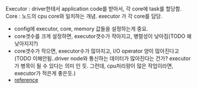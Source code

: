 Executor : driver한테서 application code를 받아서, 각 core에 task를 할당함.
Core : 노드의 cpu core와 일치하는 개념. executor 가 각 core를 담당.

- config에 executor, core, memory 값들을 설정하는게 중요.
- core갯수를 크게 설정하면, executor갯수가 작아지고, 병렬성이 낮아짐(TODO 왜 낮아지지?)
- core갯수가 작으면, executor수가 많아지고, I/O operator 양이 많아진다고(TODO 이해안됨..driver node와 통신하는 데이터가 많아진다는 건가? executor가 병목이 될 수 있다는 의미 인 듯. 그런데, cpu처리량이 많은 작업이라면, executor가 적은게 좋은듯.)
- [reference](https://aws.amazon.com/blogs/big-data/best-practices-for-successfully-managing-memory-for-apache-spark-applications-on-amazon-emr/)
